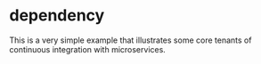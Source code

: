 # dependency
This is a very simple example that illustrates some core tenants of continuous integration with microservices.
